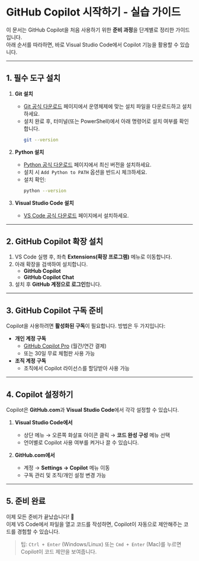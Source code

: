 # GitHub Copilot 시작하기 - 실습 가이드

이 문서는 GitHub Copilot을 처음 사용하기 위한 **준비 과정**을 단계별로 정리한 가이드입니다.  
아래 순서를 따라하면, 바로 Visual Studio Code에서 Copilot 기능을 활용할 수 있습니다.  

---

## 1. 필수 도구 설치

1. **Git 설치**
   - [Git 공식 다운로드](https://git-scm.com/downloads) 페이지에서 운영체제에 맞는 설치 파일을 다운로드하고 설치하세요.
   - 설치 완료 후, 터미널(또는 PowerShell)에서 아래 명령어로 설치 여부를 확인합니다.
     ```bash
     git --version
     ```

2. **Python 설치**
   - [Python 공식 다운로드](https://www.python.org/downloads/) 페이지에서 최신 버전을 설치하세요.
   - 설치 시 `Add Python to PATH` 옵션을 반드시 체크하세요.
   - 설치 확인:
     ```bash
     python --version
     ```

3. **Visual Studio Code 설치**
   - [VS Code 공식 다운로드](https://code.visualstudio.com/) 페이지에서 설치하세요.

---

## 2. GitHub Copilot 확장 설치

1. VS Code 실행 후, 좌측 **Extensions(확장 프로그램)** 메뉴로 이동합니다.
2. 아래 확장을 검색하여 설치합니다.
   - **GitHub Copilot**
   - **GitHub Copilot Chat**
3. 설치 후 **GitHub 계정으로 로그인**합니다.

---

## 3. GitHub Copilot 구독 준비

Copilot을 사용하려면 **활성화된 구독**이 필요합니다. 방법은 두 가지입니다:

- **개인 계정 구독**
  - [GitHub Copilot Pro](https://github.com/features/copilot) (월간/연간 결제)
  - 또는 30일 무료 체험판 사용 가능
- **조직 계정 구독**
  - 조직에서 Copilot 라이선스를 할당받아 사용 가능

---

## 4. Copilot 설정하기

Copilot은 **GitHub.com**과 **Visual Studio Code**에서 각각 설정할 수 있습니다.

1. **Visual Studio Code에서**
   - 상단 메뉴 → 오른쪽 화살표 아이콘 클릭 → **코드 완성 구성** 메뉴 선택
   - 언어별로 Copilot 사용 여부를 켜거나 끌 수 있습니다.

2. **GitHub.com에서**
   - 계정 → **Settings → Copilot** 메뉴 이동
   - 구독 관리 및 조직/개인 설정 변경 가능

---

## 5. 준비 완료

이제 모든 준비가 끝났습니다! 🎉  
이제 VS Code에서 파일을 열고 코드를 작성하면, Copilot이 자동으로 제안해주는 코드를 경험할 수 있습니다.  

> 팁: `Ctrl + Enter` (Windows/Linux) 또는 `Cmd + Enter` (Mac)를 누르면 Copilot이 코드 제안을 보여줍니다.
